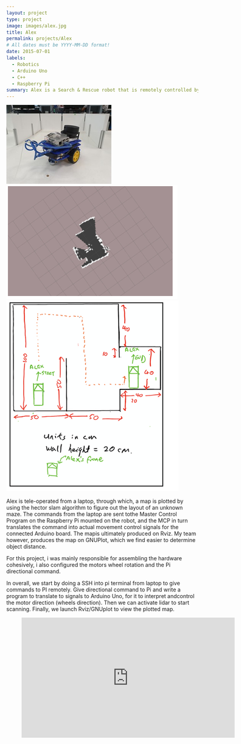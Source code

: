```yaml
---
layout: project
type: project
image: images/alex.jpg
title: Alex
permalink: projects/Alex
# All dates must be YYYY-MM-DD format!
date: 2015-07-01
labels:
  - Robotics
  - Arduino Uno
  - C++
  - Raspberry Pi
summary: Alex is a Search & Rescue robot that is remotely controlled by Pi, motors are controlled by arduino and itslidar is powered separately.
---
```


<div class="ui small rounded images">
  <img class="ui image" src="../images/alex.jpg">
  <img class="ui image" src="../images/Slam.PNG">
  <img class="ui image" src="../images/maze.png">
</div>

Alex is tele-operated from a laptop, through which, a map is plotted by using the hector slam algorithm to figure out the layout of an unknown maze. The commands from the laptop are sent tothe Master Control Program on the Raspberry Pi mounted on the robot, and the MCP in turn translates the command into actual movement control signals for the connected Arduino board. The mapis ultimately produced on Rviz. My team however, produces the map on GNUPlot, which we find easier to determine object distance. 

For this project, i was mainly responsible for assembling the hardware cohesively, i also configured the motors wheel rotation and the Pi directional command. 

In overall, we start by doing a SSH into pi terminal from laptop to give commands to PI remotely. Give directional command to Pi and write a program to translate to signals to Arduino Uno, for it to interpret andcontrol the motor direction (wheels direction). Then we can activate lidar to start scanning. Finally, we launch Rviz/GNUplot to view the plotted map. 


<figure class="video_container">
  <iframe width="560" height="315" src="https://www.youtube.com/embed/Ss2t-jPKTgU" frameborder="0" allow="accelerometer; autoplay; clipboard-write; encrypted-media; gyroscope; picture-in-picture" allowfullscreen></iframe>
</figure>



